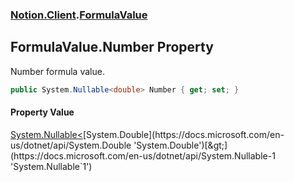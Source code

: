 ### [Notion.Client](Notion.Client.md 'Notion.Client').[FormulaValue](Notion.Client.FormulaValue.md 'Notion.Client.FormulaValue')

## FormulaValue.Number Property

Number formula value.

```csharp
public System.Nullable<double> Number { get; set; }
```

#### Property Value
[System.Nullable&lt;](https://docs.microsoft.com/en-us/dotnet/api/System.Nullable-1 'System.Nullable`1')[System.Double](https://docs.microsoft.com/en-us/dotnet/api/System.Double 'System.Double')[&gt;](https://docs.microsoft.com/en-us/dotnet/api/System.Nullable-1 'System.Nullable`1')